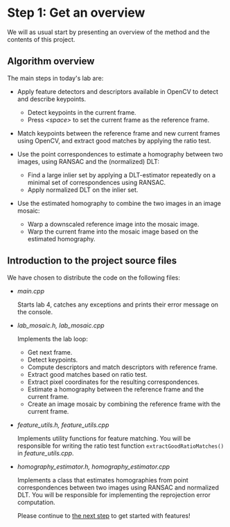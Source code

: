 # Step 1: Get an overview
We will as usual start by presenting an overview of the method and the contents of this project.

## Algorithm overview
The main steps in today's lab are:
- Apply feature detectors and descriptors available in OpenCV to detect and describe keypoints.
  - Detect keypoints in the current frame.
  - Press *\<space\>* to set the current frame as the reference frame.

- Match keypoints between the reference frame and new current frames using OpenCV, and extract good matches by applying the ratio test.

- Use the point correspondences to estimate a homography between two images, using RANSAC and the (normalized) DLT:
  - Find a large inlier set by applying a DLT-estimator repeatedly on a minimal set of correspondences using RANSAC.
  - Apply normalized DLT on the inlier set.
  
- Use the estimated homography to combine the two images in an image mosaic:
  - Warp a downscaled reference image into the mosaic image.
  - Warp the current frame into the mosaic image based on the estimated homography.
  
## Introduction to the project source files
We have chosen to distribute the code on the following files:
- *main.cpp*
  
  Starts lab 4, catches any exceptions and prints their error message on the console.

- *lab_mosaic.h, lab_mosaic.cpp*
  
  Implements the lab loop:
  - Get next frame.
  - Detect keypoints.
  - Compute descriptors and match descriptors with reference frame.
  - Extract good matches based on ratio test.
  - Extract pixel coordinates for the resulting correspondences.
  - Estimate a homography between the reference frame and the current frame.
  - Create an image mosaic by combining the reference frame with the current frame.
  
- *feature_utils.h, feature_utils.cpp*
  
  Implements utility functions for feature matching. 
  You will be responsible for writing the ratio test function `extractGoodRatioMatches()` in *feature_utils.cpp*.
  
- *homography_estimator.h, homography_estimator.cpp*
  
  Implements a class that estimates homographies from point correspondences between two images using RANSAC and normalized DLT. 
  You will be responsible for implementing the reprojection error computation.
  
  Please continue to [the next step](2-features-in-opencv.md) to get started with features!